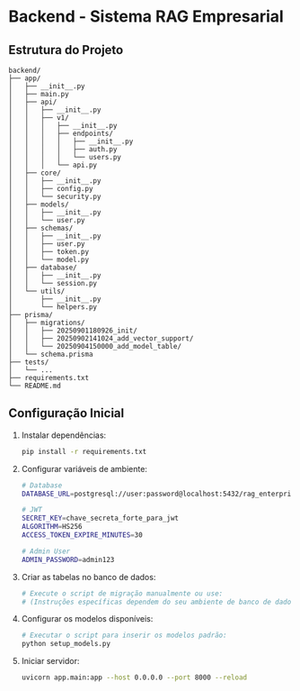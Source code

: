 # Backend - Sistema RAG Empresarial

## Estrutura do Projeto

```
backend/
├── app/
│   ├── __init__.py
│   ├── main.py
│   ├── api/
│   │   ├── __init__.py
│   │   ├── v1/
│   │   │   ├── __init__.py
│   │   │   ├── endpoints/
│   │   │   │   ├── __init__.py
│   │   │   │   ├── auth.py
│   │   │   │   └── users.py
│   │   │   └── api.py
│   ├── core/
│   │   ├── __init__.py
│   │   ├── config.py
│   │   └── security.py
│   ├── models/
│   │   ├── __init__.py
│   │   └── user.py
│   ├── schemas/
│   │   ├── __init__.py
│   │   ├── user.py
│   │   ├── token.py
│   │   └── model.py
│   ├── database/
│   │   ├── __init__.py
│   │   └── session.py
│   └── utils/
│       ├── __init__.py
│       └── helpers.py
├── prisma/
│   ├── migrations/
│   │   ├── 20250901180926_init/
│   │   ├── 20250902141024_add_vector_support/
│   │   └── 20250904150000_add_model_table/
│   └── schema.prisma
├── tests/
│   └── ...
├── requirements.txt
└── README.md
```

## Configuração Inicial

1. Instalar dependências:
   ```bash
   pip install -r requirements.txt
   ```

2. Configurar variáveis de ambiente:
   ```bash
   # Database
   DATABASE_URL=postgresql://user:password@localhost:5432/rag_enterprise

   # JWT
   SECRET_KEY=chave_secreta_forte_para_jwt
   ALGORITHM=HS256
   ACCESS_TOKEN_EXPIRE_MINUTES=30

   # Admin User
   ADMIN_PASSWORD=admin123
   ```

3. Criar as tabelas no banco de dados:
   ```bash
   # Execute o script de migração manualmente ou use:
   # (Instruções específicas dependem do seu ambiente de banco de dados)
   ```

4. Configurar os modelos disponíveis:
   ```bash
   # Executar o script para inserir os modelos padrão:
   python setup_models.py
   ```

5. Iniciar servidor:
   ```bash
   uvicorn app.main:app --host 0.0.0.0 --port 8000 --reload
   ```